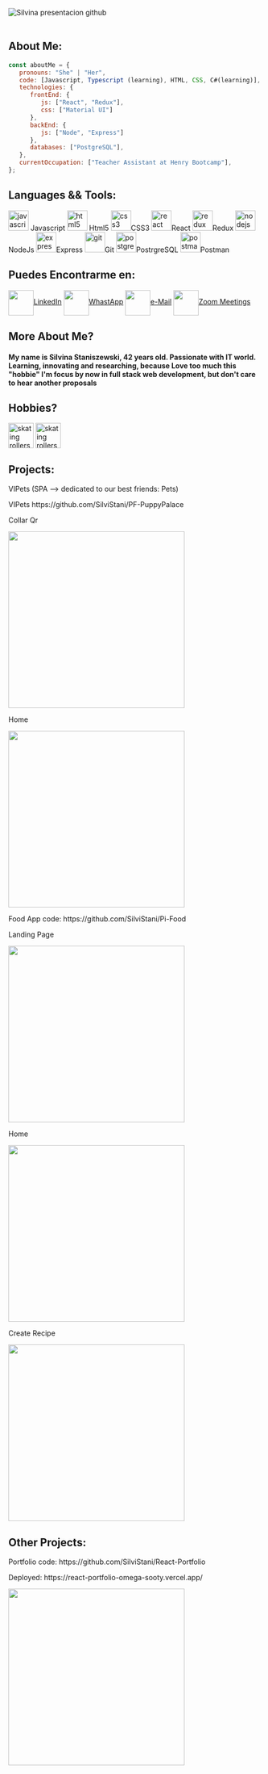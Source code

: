 ![Silvina presentacion github](https://user-images.githubusercontent.com/90510746/155199036-e3f8171c-ad03-4ca0-979f-50b0f38353ad.gif)
  <br></br>
  ## About Me:
```javascript
const aboutMe = {
   pronouns: "She" | "Her",
   code: [Javascript, Typescript (learning), HTML, CSS, C#(learning)],
   technologies: {
      frontEnd: {
         js: ["React", "Redux"],
         css: ["Material UI"]
      },
      backEnd: {
         js: ["Node", "Express"]
      },
      databases: ["PostgreSQL"],
   },
   currentOccupation: ["Teacher Assistant at Henry Bootcamp"],
};
```
## Languages && Tools:
<p align="left">
<img src="https://upload.wikimedia.org/wikipedia/commons/thumb/9/99/Unofficial_JavaScript_logo_2.svg/1024px-Unofficial_JavaScript_logo_2.svg.png" alt="javascript" width="40" height="40"/> Javascript
<img src="https://upload.wikimedia.org/wikipedia/commons/thumb/3/38/HTML5_Badge.svg/600px-HTML5_Badge.svg.png" alt="html5" width="40" height="40"/> Html5
<img src="https://cdn4.iconfinder.com/data/icons/social-media-logos-6/512/121-css3-512.png" alt="css3" width="40" height="40"/>CSS3 <img src="https://seeklogo.com/images/R/react-logo-7B3CE81517-seeklogo.com.png" alt="react" width="40" height="40"/>React <img src="https://seeklogo.com/images/R/redux-logo-9CA6836C12-seeklogo.com.png" alt="redux" width="40" height="40"/>Redux <img src="https://cdn.pixabay.com/photo/2015/04/23/17/41/node-js-736399_960_720.png" alt="nodejs" height="40"/>NodeJs <img src="https://i.cloudup.com/zfY6lL7eFa-3000x3000.png" alt="express" height="40"/>Express <img src="https://www.vectorlogo.zone/logos/git-scm/git-scm-icon.svg" alt="git" width="40" height="40"/>Git <img src="https://upload.wikimedia.org/wikipedia/commons/thumb/2/29/Postgresql_elephant.svg/1200px-Postgresql_elephant.svg.png" alt="postgresql" width="40" height="40"/>PostrgreSQL <img src="https://www.vectorlogo.zone/logos/getpostman/getpostman-icon.svg" alt="postman" width="40" height="40"/>Postman </p>
  
## Puedes Encontrarme en:
<p align="left">
<a href="https://www.linkedin.com/in/silvina-staniszewski-18493276/" target="_blank"><img align="center" src="https://cdn.jsdelivr.net/npm/simple-icons@3.0.1/icons/linkedin.svg" alt="" height="50" width="50" />LinkedIn</a>  
<a href="https://api.whatsapp.com/send/?phone=5491163632288&text&app_absent=0" target="_blank"><img align="center" src="https://cdn-icons-png.flaticon.com/512/901/901090.png" alt="" height="50" width="50" />WhastApp</a>
<a href = "mailto:silvina@gmail.com?subject = Feedback&body = Message"><img align="center" src="https://cdn-icons-png.flaticon.com/512/901/901076.png" alt="" height="50" width="50" />e-Mail</a>   
<a href = "https://us04web.zoom.us/j/2943394020?pwd=M045enpEMVlIZDFROVd3bUJwY05qdz09"><img align="center" src="https://cdn-icons-png.flaticon.com/512/901/901073.png" alt="" height="50" width="50" />Zoom Meetings</a>
</p>

<h2>More About Me?</h2>
<h4>My name is Silvina Staniszewski, 42 years old. Passionate with IT world. Learning, innovating and researching, because Love too much this "hobbie"
  I'm focus by now in full stack web development, but don't care to hear another proposals </h4>
  
  ## Hobbies? 
  
  <p> <img align="center" src="https://cdn-icons-png.flaticon.com/512/2513/2513187.png" alt="skating rollers" height="50" width="50" />
  <img align="center" src="https://cdn-icons-png.flaticon.com/512/3656/3656968.png" alt="skating rollers" height="50" width="50" /> 
</p>

## Projects:

<p>VIPets (SPA --> dedicated to our best friends: Pets)</p>
<p>VIPets </code> https://github.com/SilviStani/PF-PuppyPalace</p>

<p>Collar Qr</p>

<img src="https://user-images.githubusercontent.com/90510746/160607183-5527d9ec-bacf-458f-a48c-d89459f00a81.png" alt=""  height="350px"/>

<p>Home</p>

<img src="https://user-images.githubusercontent.com/90510746/160607316-4b5918a5-548b-4945-9c5f-d9265fdea473.png" alt=""  height="350px"/>

<p>Food App code: https://github.com/SilviStani/Pi-Food</p>

<p>Landing Page</p>

<img src="https://user-images.githubusercontent.com/90510746/155239884-3b3f680e-ddf9-4260-bb24-8575a32c3b49.jpg" alt=""  height="350px"/>

<p>Home</p>

<img src="https://user-images.githubusercontent.com/90510746/155239699-a0ab095e-cfb3-4a32-8756-e1f3b9e4d948.jpg" alt=""  height="350px"/>

<p>Create Recipe</p>

<img src="https://user-images.githubusercontent.com/90510746/155239734-b16369fd-4459-443b-8634-344613c791d0.jpg" alt=""  height="350px"/>


## Other Projects:

<p>Portfolio code: https://github.com/SilviStani/React-Portfolio </p>
<p>Deployed: https://react-portfolio-omega-sooty.vercel.app/ </p>

<img src="![image](https://user-images.githubusercontent.com/90510746/160608473-9ff53bc5-06f8-4055-ad7e-c69702798dbc.png)" alt=""  height="350px"/>

